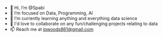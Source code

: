 - 👋 Hi, I’m @Spabi
- 👀 I’m focused on Data, Programming, AI
- 🌱 I’m currently learning anything and everything data science
- 💞️ I'd love to collaborate on any fun/challenging projects relating to data
- 📫 Reach me at jpwoods861@gmail.com
